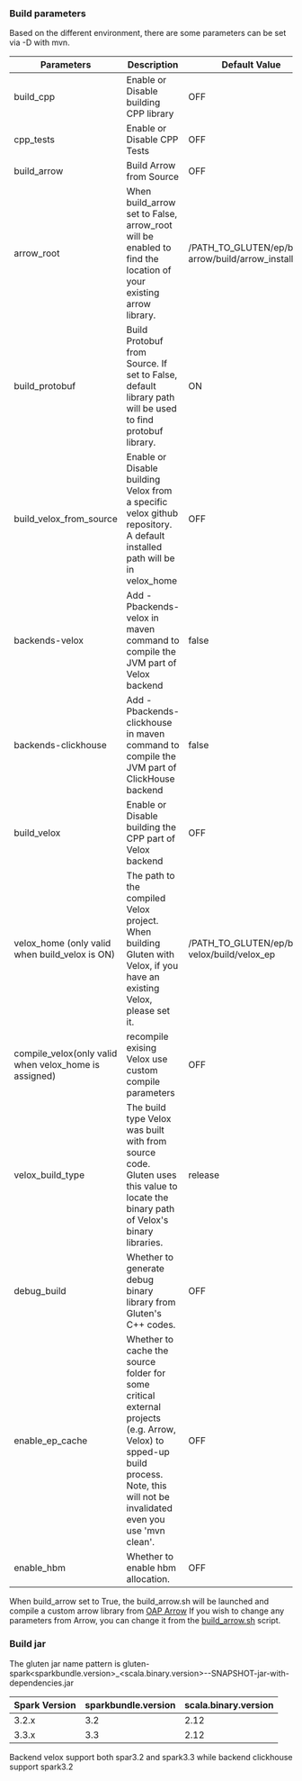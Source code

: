 ### Build parameters

Based on the different environment, there are some parameters can be set via -D with mvn.

| Parameters                                            | Description                                                                                                                                                                        | Default Value                                      |
|-------------------------------------------------------|------------------------------------------------------------------------------------------------------------------------------------------------------------------------------------|----------------------------------------------------|
| build_cpp                                             | Enable or Disable building CPP library                                                                                                                                             | OFF                                                |
| cpp_tests                                             | Enable or Disable CPP Tests                                                                                                                                                        | OFF                                                |
| build_arrow                                           | Build Arrow from Source                                                                                                                                                            | OFF                                                |
| arrow_root                                            | When build_arrow set to False, arrow_root will be enabled to find the location of your existing arrow library.                                                                     | /PATH_TO_GLUTEN/ep/build-arrow/build/arrow_install |
| build_protobuf                                        | Build Protobuf from Source. If set to False, default library path will be used to find protobuf library.                                                                           | ON                                                 |
| build_velox_from_source                               | Enable or Disable building Velox from a specific velox github repository. A default installed path will be in velox_home                                                           | OFF                                                |
| backends-velox                                        | Add -Pbackends-velox in maven command to compile the JVM part of Velox backend                                                                                                     | false                                              |
| backends-clickhouse                                   | Add -Pbackends-clickhouse in maven command to compile the JVM part of ClickHouse backend                                                                                           | false                                              |
| build_velox                                           | Enable or Disable building the CPP part of Velox backend                                                                                                                           | OFF                                                |
| velox_home (only valid when build_velox is ON)        | The path to the compiled Velox project. When building Gluten with Velox, if you have an existing Velox, please set it.                                                             | /PATH_TO_GLUTEN/ep/build-velox/build/velox_ep      |
| compile_velox(only valid when velox_home is assigned) | recompile exising Velox use custom compile parameters                                                                                                                              | OFF                                                |
| velox_build_type                                      | The build type Velox was built with from source code. Gluten uses this value to locate the binary path of Velox's binary libraries.                                                | release                                            |
| debug_build                                           | Whether to generate debug binary library from Gluten's C++ codes.                                                                                                                  | OFF                                                |
| enable_ep_cache                                       | Whether to cache the source folder for some critical external projects (e.g. Arrow, Velox) to spped-up build process. Note, this will not be invalidated even you use 'mvn clean'. | OFF                                                |
| enable_hbm                                            | Whether to enable hbm allocation.                                                                                                                                                  | OFF                                                |

When build_arrow set to True, the build_arrow.sh will be launched and compile a custom arrow library from [OAP Arrow](https://github.com/oap-project/arrow/tree/arrow-8.0.0-gluten)
If you wish to change any parameters from Arrow, you can change it from the [build_arrow.sh](../ep/build-arrow/src/build_arrow.sh) script.

### Build jar

The gluten jar name pattern is gluten-spark<sparkbundle.version>_<scala.binary.version>-<version>-SNAPSHOT-jar-with-dependencies.jar

| Spark Version | sparkbundle.version | scala.binary.version |
| ---------- | ----------- | ------------- |
| 3.2.x | 3.2 | 2.12 |
| 3.3.x | 3.3 | 2.12 |

Backend velox support both spar3.2 and spark3.3 while backend clickhouse support spark3.2
